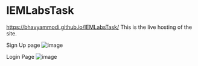 # IEMLabsTask
https://bhavyammodi.github.io/IEMLabsTask/
This is the live hosting of the site.

Sign Up page
![image](https://user-images.githubusercontent.com/83846197/175496171-336550f8-c5f7-4cec-b3a2-940403694db9.png)

Login Page
![image](https://user-images.githubusercontent.com/83846197/175496294-ba67c5b0-0aa2-47f2-bc09-21f3f497785c.png)
